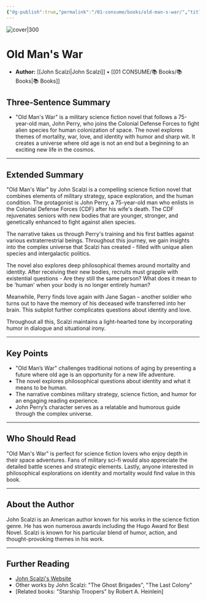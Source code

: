 ```yaml
---
{"dg-publish":true,"permalink":"/01-consume/books/old-man-s-war/","title":"Old Man's War","tags":["science-fiction","military-strategy","space-exploration","human-condition"]}
---
```


![cover|300](http://books.google.com/books/content?id=XVwOEeHTU4QC&printsec=frontcover&img=1&zoom=1&edge=curl&source=gbs_api)

# Old Man's War
- **Author:** [[John Scalzi\|John Scalzi]] • [[01 CONSUME/📚 Books/📚 Books\|📚 Books]]
## Three-Sentence Summary
- "Old Man's War" is a military science fiction novel that follows a 75-year-old man, John Perry, who joins the Colonial Defense Forces to fight alien species for human colonization of space. The novel explores themes of mortality, war, love, and identity with humor and sharp wit. It creates a universe where old age is not an end but a beginning to an exciting new life in the cosmos.

---

## Extended Summary
"Old Man's War" by John Scalzi is a compelling science fiction novel that combines elements of military strategy, space exploration, and the human condition. The protagonist is John Perry, a 75-year-old man who enlists in the Colonial Defense Forces (CDF) after his wife's death. The CDF rejuvenates seniors with new bodies that are younger, stronger, and genetically enhanced to fight against alien species.

The narrative takes us through Perry's training and his first battles against various extraterrestrial beings. Throughout this journey, we gain insights into the complex universe that Scalzi has created - filled with unique alien species and intergalactic politics. 

The novel also explores deep philosophical themes around mortality and identity. After receiving their new bodies, recruits must grapple with existential questions - Are they still the same person? What does it mean to be 'human' when your body is no longer entirely human?

Meanwhile, Perry finds love again with Jane Sagan – another soldier who turns out to have the memory of his deceased wife transferred into her brain. This subplot further complicates questions about identity and love.

Throughout all this, Scalzi maintains a light-hearted tone by incorporating humor in dialogue and situational irony.

---

## Key Points
- "Old Man’s War" challenges traditional notions of aging by presenting a future where old age is an opportunity for a new life adventure.
- The novel explores philosophical questions about identity and what it means to be human.
- The narrative combines military strategy, science fiction, and humor for an engaging reading experience.
- John Perry’s character serves as a relatable and humorous guide through the complex universe.

---

## Who Should Read
"Old Man's War" is perfect for science fiction lovers who enjoy depth in their space adventures. Fans of military sci-fi would also appreciate the detailed battle scenes and strategic elements. Lastly, anyone interested in philosophical explorations on identity and mortality would find value in this book.

---

## About the Author
John Scalzi is an American author known for his works in the science fiction genre. He has won numerous awards including the Hugo Award for Best Novel. Scalzi is known for his particular blend of humor, action, and thought-provoking themes in his work.

---

## Further Reading
- [John Scalzi's Website](https://whatever.scalzi.com)
- Other works by John Scalzi: "The Ghost Brigades", "The Last Colony"
- [Related books: "Starship Troopers" by Robert A. Heinlein]
